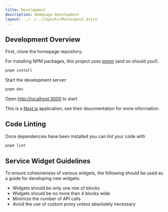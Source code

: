 ```yaml
---
title: Development
description: Homepage Development
layout: ../../../layouts/MainLayout.astro
---
```


## Development Overview

First, clone the homepage repository.

For installing NPM packages, this project uses [pnpm](https://pnpm.io/) (and so should you!):

```bash
pnpm install
```

Start the development server:

```bash
pnpm dev
```

Open [http://localhost:3000](http://localhost:3000) to start.

This is a [Next.js](https://nextjs.org/) application, see their doucmentation for more information.

## Code Linting

Once dependencies have been installed you can lint your code with

```bash
pnpm lint
```

## Service Widget Guidelines

To ensure cohesiveness of various widgets, the following should be used as a guide for developing new widgets:

- Widgets should be only one row of blocks
- Widgets should be no more than 4 blocks wide
- Minimize the number of API calls
- Avoid the use of custom proxy unless absolutely necessary